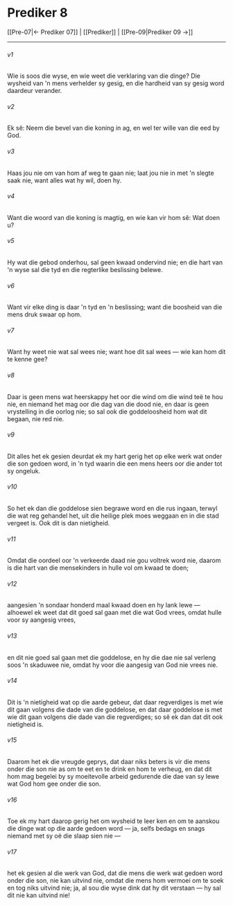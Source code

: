# Prediker 8

[[Pre-07|← Prediker 07]] | [[Prediker]] | [[Pre-09|Prediker 09 →]]
***

###### v1
Wie is soos die wyse, en wie weet die verklaring van die dinge? Die wysheid van 'n mens verhelder sy gesig, en die hardheid van sy gesig word daardeur verander. 
###### v2
Ek sê: Neem die bevel van die koning in ag, en wel ter wille van die eed by God. 
###### v3
Haas jou nie om van hom af weg te gaan nie; laat jou nie in met 'n slegte saak nie, want alles wat hy wil, doen hy. 
###### v4
Want die woord van die koning is magtig, en wie kan vir hom sê: Wat doen u? 
###### v5
Hy wat die gebod onderhou, sal geen kwaad ondervind nie; en die hart van 'n wyse sal die tyd en die regterlike beslissing belewe. 
###### v6
Want vir elke ding is daar 'n tyd en 'n beslissing; want die boosheid van die mens druk swaar op hom. 
###### v7
Want hy weet nie wat sal wees nie; want hoe dit sal wees — wie kan hom dit te kenne gee? 
###### v8
Daar is geen mens wat heerskappy het oor die wind om die wind teë te hou nie, en niemand het mag oor die dag van die dood nie, en daar is geen vrystelling in die oorlog nie; so sal ook die goddeloosheid hom wat dit begaan, nie red nie. 
###### v9
Dit alles het ek gesien deurdat ek my hart gerig het op elke werk wat onder die son gedoen word, in 'n tyd waarin die een mens heers oor die ander tot sy ongeluk. 
###### v10
So het ek dan die goddelose sien begrawe word en die rus ingaan, terwyl die wat reg gehandel het, uit die heilige plek moes weggaan en in die stad vergeet is. Ook dit is dan nietigheid. 
###### v11
Omdat die oordeel oor 'n verkeerde daad nie gou voltrek word nie, daarom is die hart van die mensekinders in hulle vol om kwaad te doen; 
###### v12
aangesien 'n sondaar honderd maal kwaad doen en hy lank lewe — alhoewel ek weet dat dit goed sal gaan met die wat God vrees, omdat hulle voor sy aangesig vrees, 
###### v13
en dit nie goed sal gaan met die goddelose, en hy die dae nie sal verleng soos 'n skaduwee nie, omdat hy voor die aangesig van God nie vrees nie. 
###### v14
Dit is 'n nietigheid wat op die aarde gebeur, dat daar regverdiges is met wie dit gaan volgens die dade van die goddelose, en dat daar goddelose is met wie dit gaan volgens die dade van die regverdiges; so sê ek dan dat dit ook nietigheid is. 
###### v15
Daarom het ek die vreugde geprys, dat daar niks beters is vir die mens onder die son nie as om te eet en te drink en hom te verheug, en dat dit hom mag begelei by sy moeitevolle arbeid gedurende die dae van sy lewe wat God hom gee onder die son. 
###### v16
Toe ek my hart daarop gerig het om wysheid te leer ken en om te aanskou die dinge wat op die aarde gedoen word — ja, selfs bedags en snags niemand met sy oë die slaap sien nie — 
###### v17
het ek gesien al die werk van God, dat die mens die werk wat gedoen word onder die son, nie kan uitvind nie, omdat die mens hom vermoei om te soek en tog niks uitvind nie; ja, al sou die wyse dink dat hy dit verstaan — hy sal dit nie kan uitvind nie! 
